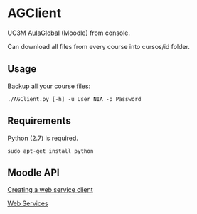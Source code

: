 AGClient
========

UC3M [AulaGlobal](http://aulaglobal.uc3m.es) (Moodle) from console.

Can download all files from every course into cursos/id folder.

Usage
----------------------
Backup all your course files:
```
./AGClient.py [-h] -u User NIA -p Password
```

Requirements
----------------------
Python (2.7) is required.

```
sudo apt-get install python
```

Moodle API
----------------------
[Creating a web service client](http://docs.moodle.org/dev/Creating_a_web_service_client)

[Web Services](http://docs.moodle.org/dev/Web_services)
